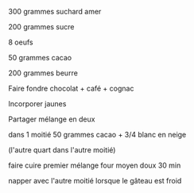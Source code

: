 300 grammes suchard amer

200 grammes sucre

8 oeufs

50 grammes cacao

200 grammes beurre

Faire fondre chocolat + café + cognac

Incorporer jaunes

Partager mélange en deux

dans 1 moitié 50 grammes cacao + 3/4 blanc en neige

(l'autre quart dans l'autre moitié)

faire cuire premier mélange four moyen doux 30 min

napper avec l'autre moitié lorsque le gâteau est froid 